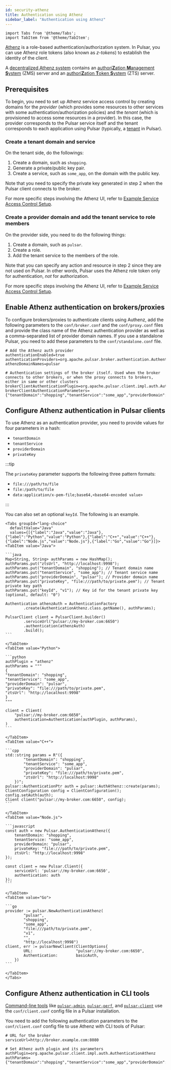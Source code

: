 ```yaml
---
id: security-athenz
title: Authentication using Athenz
sidebar_label: "Authentication using Athenz"
---
```


````mdx-code-block
import Tabs from '@theme/Tabs';
import TabItem from '@theme/TabItem';
````

[Athenz](https://github.com/AthenZ/athenz) is a role-based authentication/authorization system. In Pulsar, you can use Athenz role tokens (also known as *z-tokens*) to establish the identity of the client.

A [decentralized Athenz system](https://github.com/AthenZ/athenz/blob/master/docs/decent_authz_flow.md) contains an [authori**Z**ation **M**anagement **S**ystem](https://github.com/AthenZ/athenz/blob/master/docs/setup_zms.md) (ZMS) server and an [authori**Z**ation **T**oken **S**ystem](https://github.com/AthenZ/athenz/blob/master/docs/setup_zts.md) (ZTS) server.

## Prerequisites

To begin, you need to set up Athenz service access control by creating domains for the *provider* (which provides some resources to other services with some authentication/authorization policies) and the *tenant* (which is provisioned to access some resources in a provider). In this case, the provider corresponds to the Pulsar service itself and the tenant corresponds to each application using Pulsar (typically, a [tenant](reference-terminology.md#tenant) in Pulsar).

### Create a tenant domain and service

On the tenant side, do the followings:

1. Create a domain, such as `shopping`.
2. Generate a private/public key pair.
3. Create a service, such as `some_app`, on the domain with the public key.

Note that you need to specify the private key generated in step 2 when the Pulsar client connects to the broker.

For more specific steps involving the Athenz UI, refer to [Example Service Access Control Setup](https://github.com/AthenZ/athenz/blob/master/docs/example_service_athenz_setup.md#client-tenant-domain).

### Create a provider domain and add the tenant service to role members

On the provider side, you need to do the following things:

1. Create a domain, such as `pulsar`.
2. Create a role.
3. Add the tenant service to the members of the role.

Note that you can specify any action and resource in step 2 since they are not used on Pulsar. In other words, Pulsar uses the Athenz role token only for authentication, *not* for authorization.

For more specific steps involving the Athenz UI, refer to [Example Service Access Control Setup](https://github.com/AthenZ/athenz/blob/master/docs/example_service_athenz_setup.md#server-provider-domain).

## Enable Athenz authentication on brokers/proxies

To configure brokers/proxies to authenticate clients using Authenz, add the following parameters to the `conf/broker.conf` and the `conf/proxy.conf` files and provide the class name of the Athenz authentication provider as well as a comma-separated list of provider domain names. If you use a standalone Pulsar, you need to add these parameters to the `conf/standalone.conf` file.

```properties
# Add the Athenz auth provider
authenticationEnabled=true
authenticationProviders=org.apache.pulsar.broker.authentication.AuthenticationProviderAthenz
athenzDomainNames=pulsar

# Authentication settings of the broker itself. Used when the broker connects to other brokers, or when the proxy connects to brokers, either in same or other clusters
brokerClientAuthenticationPlugin=org.apache.pulsar.client.impl.auth.AuthenticationAthenz
brokerClientAuthenticationParameters={"tenantDomain":"shopping","tenantService":"some_app","providerDomain":"pulsar","privateKey":"file:///path/to/private.pem","keyId":"v1"}
```

## Configure Athenz authentication in Pulsar clients

To use Athenz as an authentication provider, you need to provide values for four parameters in a hash:
* `tenantDomain`
* `tenantService`
* `providerDomain`
* `privateKey`

:::tip

The `privateKey` parameter supports the following three pattern formats:
* `file:///path/to/file`
* `file:/path/to/file`
* `data:application/x-pem-file;base64,<base64-encoded value>`

:::

You can also set an optional `keyId`. The following is an example.

````mdx-code-block
<Tabs groupId="lang-choice"
  defaultValue="Java"
  values={[{"label":"Java","value":"Java"},{"label":"Python","value":"Python"},{"label":"C++","value":"C++"},{"label":"Node.js","value":"Node.js"},{"label":"Go","value":"Go"}]}>
<TabItem value="Java">

```java
Map<String, String> authParams = new HashMap();
authParams.put("ztsUrl", "http://localhost:9998");
authParams.put("tenantDomain", "shopping"); // Tenant domain name
authParams.put("tenantService", "some_app"); // Tenant service name
authParams.put("providerDomain", "pulsar"); // Provider domain name
authParams.put("privateKey", "file:///path/to/private.pem"); // Tenant private key path
authParams.put("keyId", "v1"); // Key id for the tenant private key (optional, default: "0")

Authentication athenzAuth = AuthenticationFactory
        .create(AuthenticationAthenz.class.getName(), authParams);

PulsarClient client = PulsarClient.builder()
        .serviceUrl("pulsar://my-broker.com:6650")
        .authentication(athenzAuth)
        .build();
```

</TabItem>
<TabItem value="Python">

```python
authPlugin = "athenz"
authParams = """
{
"tenantDomain": "shopping",
"tenantService": "some_app",
"providerDomain": "pulsar",
"privateKey": "file:///path/to/private.pem",
"ztsUrl": "http://localhost:9998"
}
"""

client = Client(
    "pulsar://my-broker.com:6650",
    authentication=Authentication(authPlugin, authParams),
)
```

</TabItem>
<TabItem value="C++">

```cpp
std::string params = R"({
        "tenantDomain": "shopping",
        "tenantService": "some_app",
        "providerDomain": "pulsar",
        "privateKey": "file:///path/to/private.pem",
        "ztsUrl": "http://localhost:9998"
    })";
pulsar::AuthenticationPtr auth = pulsar::AuthAthenz::create(params);
ClientConfiguration config = ClientConfiguration();
config.setAuth(auth);
Client client("pulsar://my-broker.com:6650", config);
```

</TabItem>
<TabItem value="Node.js">

```javascript
const auth = new Pulsar.AuthenticationAthenz({
    tenantDomain: "shopping",
    tenantService: "some_app",
    providerDomain: "pulsar",
    privateKey: "file:///path/to/private.pem",
    ztsUrl: "http://localhost:9998"
});

const client = new Pulsar.Client({
    serviceUrl: 'pulsar://my-broker.com:6650',
    authentication: auth
});
```

</TabItem>
<TabItem value="Go">

```go
provider := pulsar.NewAuthenticationAthenz(
		"pulsar",
		"shopping",
		"some_app",
		"file:///path/to/private.pem",
		"v1",
		"",
		"http://localhost:9998")
client, err := pulsarNewClient(ClientOptions{
		URL:                   "pulsar://my-broker.com:6650",
		Authentication:        basicAuth,
	})
```

</TabItem>
</Tabs>
````

## Configure Athenz authentication in CLI tools

[Command-line tools](reference-cli-tools.md) like [`pulsar-admin`](pathname:///reference/#/@pulsar:version_reference@/pulsar-admin/), [`pulsar-perf`](pathname:///reference/#/@pulsar:version_reference@/pulsar-perf/), and [`pulsar-client`](pathname:///reference/#/@pulsar:version_reference@/pulsar-client/) use the `conf/client.conf` config file in a Pulsar installation.

You need to add the following authentication parameters to the `conf/client.conf` config file to use Athenz with CLI tools of Pulsar:

```properties
# URL for the broker
serviceUrl=http://broker.example.com:8080

# Set Athenz auth plugin and its parameters
authPlugin=org.apache.pulsar.client.impl.auth.AuthenticationAthenz
authParams={"tenantDomain":"shopping","tenantService":"some_app","providerDomain":"pulsar","privateKey":"file:///path/to/private.pem","keyId":"v1"}
```
